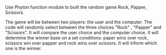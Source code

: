 Use Phyton function module to built the random game Rock, Papper, Scissors.

The game will be between two players: the user and the computer.
The code will randomly select between the three choices "Rock" , "Papper" and "Scissors".
It will compare the user choice and the computer choice.
It will determine the winner base on a set conditions: paper wins over rock, scissors win over papper and  rock wins over scissors.
It will inform which one is the winner.




